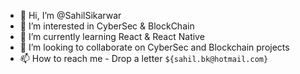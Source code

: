 - 👋 Hi, I’m @SahilSikarwar
- 👀 I’m interested in CyberSec & BlockChain
- 🌱 I’m currently learning React & React Native
- 💞️ I’m looking to collaborate on CyberSec and Blockchain projects
- 📫 How to reach me - Drop a letter `${sahil.bk@hotmail.com}`

<!---
SahilSikarwar/SahilSikarwar is a ✨ special ✨ repository because its `README.md` (this file) appears on your GitHub profile.
You can click the Preview link to take a look at your changes.
--->

